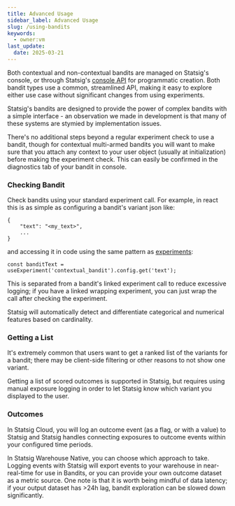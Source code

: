 ```yaml
---
title: Advanced Usage
sidebar_label: Advanced Usage
slug: /using-bandits
keywords:
  - owner:vm
last_update:
  date: 2025-03-21
---
```


Both contextual and non-contextual bandits are managed on Statsig's console, or through Statsig's [console API](../console-api/autotunes.mdx) for programmatic creation. Both bandit types use a common, streamlined API, making it easy to explore either use case without significant changes from using experiments.

Statsig's bandits are designed to provide the power of complex bandits with a simple interface - an observation we made in development is that many of these systems are stymied by implementation issues.

There's no additional steps beyond a regular experiment check to use a bandit, though for contextual multi-armed bandits you will want to make sure that you attach any context to your user object (usually at initialization) before making the experiment check. This can easily be confirmed in the diagnostics tab of your bandit in console.

### Checking Bandit

Check bandits using your standard experiment call. For example, in react this is as simple as configuring a bandit's variant json like:

```
{
    "text": "<my_text>",
    ...
}
```

and accessing it in code using the same pattern as [experiments](../guides/abn-tests.mdx):

```
const banditText = useExperiment('contextual_bandit').config.get('text');
```

This is separated from a bandit's linked experiment call to reduce excessive logging; if you have a linked wrapping experiment, you can just wrap the call after checking the experiment.

Statsig will automatically detect and differentiate categorical and numerical features based on cardinality.

### Getting a List

It's extremely common that users want to get a ranked list of the variants for a bandit; there may be client-side filtering or other reasons to not show one variant.

Getting a list of scored outcomes is supported in Statsig, but requires using manual exposure logging in order to let Statsig know which variant you displayed to the user.

### Outcomes

In Statsig Cloud, you will log an outcome event (as a flag, or with a value) to Statsig and Statsig handles connecting exposures to outcome events within your configured time periods.

In Statsig Warehouse Native, you can choose which approach to take. Logging events with Statsig will export events to your warehouse in near-real-time for use in Bandits, or you can provide your own outcome dataset as a metric source. One note is that it is worth being mindful of data latency; if your output dataset has >24h lag, bandit exploration can be slowed down significantly.
